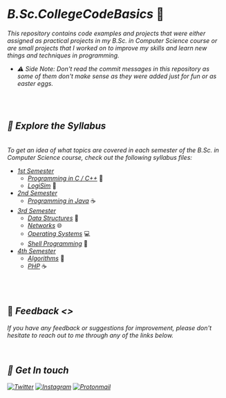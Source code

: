 <i>

# B.Sc.CollegeCodeBasics </i>👾<i>

This repository contains code examples and projects that were either assigned as practical projects in my B.Sc. in Computer Science course or are small projects that I worked on to improve my skills and learn new things and techniques in programming.

- <i>⚠️</i> Side Note: Don't read the commit messages in this repository as some of them don't make sense as they were added just for fun or as easter eggs.

<br/><br/>

## 🔗 Explore the Syllabus

<br/>
To get an idea of what topics are covered in each semester of the B.Sc. in Computer Science course, check out the following syllabus files:

- [1st Semester](1st_Semester/)
  - [Programming in C / C++](1st_Semester/Syllabus_for_1st_Semester.md) </i>🐲<i>
  - [LogiSim](1st_Semester/LogiSim/) </i>🔌<i>
- [2nd Semester](2nd_Semester/)
  - [Programming in Java](2nd_Semester/Syllabus_for_2nd_Semester.md) </i>☕<i>
- [3rd Semester](3rd_Semester/)
  - [Data Structures](3rd_Semester/Syllabus_for_3rd_Semester_DS.md) </i>🌳<i>
  - [Networks](3rd_Semester/Syllabus_for_3rd_Semester_Networks.md) </i>🌐<i>
  - [Operating Systems](3rd_Semester/Syllabus_for_3rd_Semester_OS.md) </i>💻<i>
  - [Shell Programming](3rd_Semester/Syllabus_for_3rd_Semester_Shell.md) </i>🐚<i>
- [4th Semester](4th_Semester/)
  - [Algorithms](4th_Semester/Syllabus_for_4th_Semester_Algorithms.md) </i>🤖<i>
  - [PHP](4th_Semester/Syllabus_for_4th_Semester_PHP.md) </i>☕<i>
      <!-- - [DBMS]() </i>🗃️<i> -->
    <!-- - [5th Semester](5th_Semester/) -->
      <!-- - [Internet Technologies]() </i>🌐<i> -->
      <!-- - [Microprocessor]() </i>🔬<i> -->
    <!-- - [6th Semester](6th_Semester/) -->
      <!-- - [Artificial Intelligence]() </i>🤖<i> -->
      <!-- - [Computer Graphics]() </i>🎨<i> -->
      <!-- - [Data Mining]() </i>⛏️<i> -->
      <!-- - [System Programming]() </i>💾<i> -->
      <!-- - [Data Sciences]() </i>💽<i> -->
      <!-- - [Network Programming]() </i>🌐<i> -->

<br/><br/>

## </i>🤖<i> <i> Feedback <> </i>

If you have any feedback or suggestions for improvement, please don't hesitate to reach out to me through any of the links below.

<br/>

## 🔗 <i> Get In touch </i>

[![Twitter](https://img.shields.io/badge/twitter-1DA1F2?style=for-the-badge&logo=twitter&logoColor=white)](https://twitter.com/mallickpri)
[![Instagram](https://img.shields.io/badge/Instagram-E4405F?style=for-the-badge&logo=instagram&logoColor=white)](https://instagram.com/mallickpriyanshu)
[![Protonmail](https://img.shields.io/badge/ProtonMail-8B89CC?style=for-the-badge&logo=protonmail&logoColor=white)](priyanshumallick@protonmail.com)

</i>

